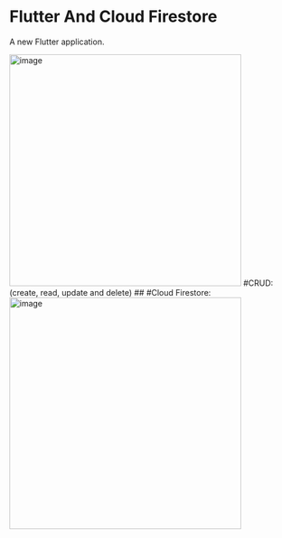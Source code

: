 # Flutter And Cloud Firestore
A new Flutter application.

<img width="410" alt="image" src="https://user-images.githubusercontent.com/75604506/169720640-670817f2-c483-44f8-8036-506640e59405.png">
#CRUD: 
(create, read, update and delete) 
##
#Cloud Firestore:
<img width="410" alt="image" src="https://user-images.githubusercontent.com/75604506/169721702-df5b594a-fc10-4bb4-ba3b-ac8f6ec37ed2.png">
